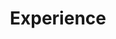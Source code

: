 ---
# An instance of the Experience widget.
# Documentation: https://wowchemy.com/docs/page-builder/
widget: experience

# This file represents a page section.
headless: true

# Order that this section appears on the page.
weight: 40

title: Experience
subtitle:

# Date format for experience
#   Refer to https://wowchemy.com/docs/customization/#date-format
date_format: Jan 2006

# Experiences.
#   Add/remove as many `experience` items below as you like.
#   Required fields are `title`, `company`, and `date_start`.
#   Leave `date_end` empty if it's your current employer.
#   Begin multi-line descriptions with YAML's `|2-` multi-line prefix.
experience:
  - title: Graduate Teaching Assistant
    company: UCL
    company_url: 'https://www.ucl.ac.uk/'
    # company_logo: ucl
    location: London, UK
    date_start: '2021-10-01'
    date_end: ''
    description: Teaching [CASA0006 Data Science for Spatial Systems](https://www.ucl.ac.uk/module-catalogue/modules/data-science-for-spatial-systems-CASA0006), and [CASA0007 Quantitative Methods](https://www.ucl.ac.uk/module-catalogue/modules/quantitative-methods-CASA0007).

  - title: Robotics Research Intern 
    company: Antobot
    company_url: 'https://www.antobot.ai/'
    # company_logo: antobot
    location: Chelmsford, UK
    date_start: '2021-06-01'
    date_end: '2021-09-30'
    description: Worked on sensor fusion of RTK-GNSS, IMU and visual SLAM for outdoor robot perception and navigation.

  - title: GIS Research Intern 
    company: CityDNA 
    company_url: 'https://www.citydnatech.com/'
    # company_logo: citydna
    location: Beijing, China
    date_start: '2020-10-01'
    date_end: '2020-06-01'
    description: Developed PinSense, a real-time roadside feature acquisition and positioning system.

design:
  columns: '2'
---